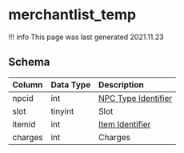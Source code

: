 # merchantlist_temp

!!! info
	This page was last generated 2021.11.23

## Schema
| Column | Data Type | Description |
| :--- | :--- | :--- |
| npcid | int | [NPC Type Identifier](../../schema/npcs/npc_types.md) |
| slot | tinyint | Slot |
| itemid | int | [Item Identifier](../../schema/items/items.md) |
| charges | int | Charges |

